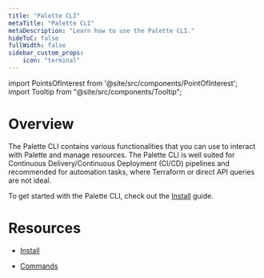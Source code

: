 ```yaml
---
title: "Palette CLI"
metaTitle: "Palette CLI"
metaDescription: "Learn how to use the Palette CLI."
hideToC: false
fullWidth: false
sidebar_custom_props:
    icon: "terminal"
---
```





import PointsOfInterest from '@site/src/components/PointOfInterest';
import Tooltip from "@site/src/components/Tooltip";


# Overview

The Palette CLI contains various functionalities that you can use to interact with Palette and manage resources. The Palette CLI is well suited for Continuous Delivery/Continuous Deployment (CI/CD) pipelines and recommended for automation tasks, where Terraform or direct API queries are not ideal.

To get started with the Palette CLI, check out the [Install](/palette-cli/install-palette-cli) guide.



# Resources

- [Install](/palette-cli/install-palette-cli)


- [Commands](/palette-cli/commands)

<br />